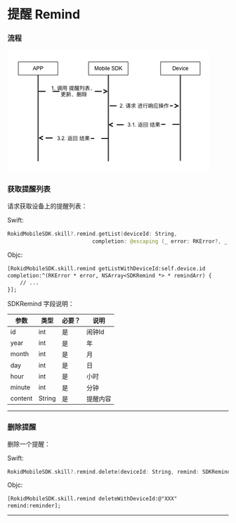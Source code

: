# 提醒 Remind

### 流程

![](images/skill_remind.png)

### 获取提醒列表
请求获取设备上的提醒列表：

Swift:

```swift
RokidMobileSDK.skill?.remind.getList(deviceId: String,
                           completion: @escaping (_ error: RKError?, _ reminds: [SDKRemind]?) -> Void)
```

Objc:

```objc
[RokidMobileSDK.skill.remind getListWithDeviceId:self.device.id completion:^(RKError * error, NSArray<SDKRemind *> * remindArr) {
    // ... 
}];
```

SDKRemind 字段说明：

| 参数 | 类型 | 必要？ | 说明 |
| --- | --- | --- | --- |
| id |  int| 是 | 闹钟Id |
| year | int | 是 | 年 |
| month | int | 是 |  月|
| day | int | 是 | 日 |
| hour | int | 是 | 小时 |
| minute | int | 是 | 分钟 |
| content | String | 是 | 提醒内容 |

---

### 删除提醒
删除一个提醒：

Swift:

```swift
RokidMobileSDK.skill?.remind.delete(deviceId: String, remind: SDKRemind)
```

Objc:

```objc
[RokidMobileSDK.skill.remind deleteWithDeviceId:@"XXX" remind:reminder];
```

---

